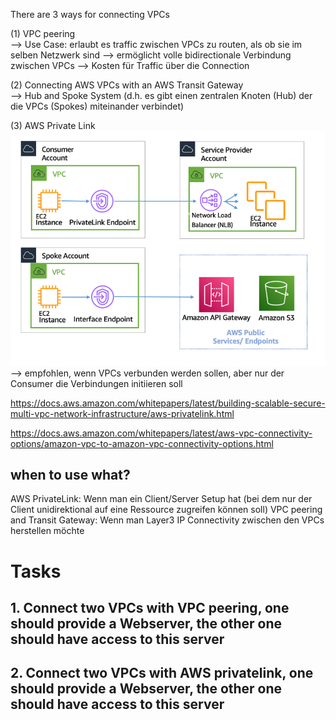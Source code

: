 There are 3 ways for connecting VPCs

(1) VPC peering  
--> Use Case: erlaubt es traffic zwischen VPCs zu routen, als ob sie im selben Netzwerk sind
--> ermöglicht volle bidirectionale Verbindung zwischen VPCs
--> Kosten für Traffic über die Connection

(2) Connecting AWS VPCs with an AWS Transit Gateway  
--> Hub and Spoke System (d.h. es gibt einen zentralen Knoten (Hub) der die VPCs (Spokes) miteinander verbindet)

(3) AWS Private Link  
![aws_private_link.png](aws-privatelink.png)  
--> empfohlen, wenn VPCs verbunden werden sollen, aber nur der Consumer die Verbindungen initiieren soll  

https://docs.aws.amazon.com/whitepapers/latest/building-scalable-secure-multi-vpc-network-infrastructure/aws-privatelink.html  

https://docs.aws.amazon.com/whitepapers/latest/aws-vpc-connectivity-options/amazon-vpc-to-amazon-vpc-connectivity-options.html  

## when to use what?
AWS PrivateLink: Wenn man ein Client/Server Setup hat (bei dem nur der Client unidirektional auf eine Ressource zugreifen können soll)
VPC peering and Transit Gateway: Wenn man Layer3 IP Connectivity zwischen den VPCs herstellen möchte

# Tasks
## 1. Connect two VPCs with VPC peering, one should provide a Webserver, the other one should have access to this server

## 2. Connect two VPCs with AWS privatelink, one should provide a Webserver, the other one should have access to this server